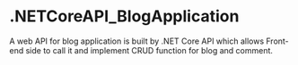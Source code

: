 # .NETCoreAPI_BlogApplication

A web API for blog application is built by .NET Core API which allows Front-end side to call it and implement CRUD function for blog and comment. 
